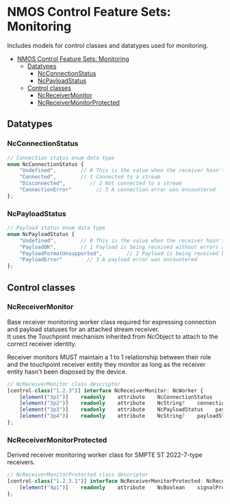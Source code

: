 # NMOS Control Feature Sets: Monitoring

Includes models for control classes and datatypes used for monitoring.

- [NMOS Control Feature Sets: Monitoring](#nmos-control-feature-sets-monitoring)
  - [Datatypes](#datatypes)
    - [NcConnectionStatus](#ncconnectionstatus)
    - [NcPayloadStatus](#ncpayloadstatus)
  - [Control classes](#control-classes)
    - [NcReceiverMonitor](#ncreceivermonitor)
    - [NcReceiverMonitorProtected](#ncreceivermonitorprotected)

## Datatypes

### NcConnectionStatus

```typescript
// Connection status enum data type
enum NcConnectionStatus {
    "Undefined",        // 0 This is the value when the receiver hasn't been instructed to connect to a stream
    "Connected",        // 1 Connected to a stream
    "Disconnected",        // 2 Not connected to a stream
    "ConnectionError"        // 3 A connection error was encountered
};
```

### NcPayloadStatus

```typescript
// Payload status enum data type
enum NcPayloadStatus {
    "Undefined",        // 0 This is the value when the receiver hasn't been instructed to connect to a stream
    "PayloadOK",        // 1 Payload is being received without errors and is the correct type
    "PayloadFormatUnsupported",        // 2 Payload is being received but is of an unsupported type
    "PayloadError"        // 3 A payload error was encountered
};
```

## Control classes

### NcReceiverMonitor

Base receiver monitoring worker class required for expressing connection and payload statuses for an attached stream receiver.  
It uses the Touchpoint mechanism inherited from NcObject to attach to the correct receiver identity.

Receiver monitors MUST maintain a 1 to 1 relationship between their role and the touchpoint receiver entity they monitor as long as the receiver entity hasn't been disposed by the device.

```typescript
// NcReceiverMonitor class descriptor
[control-class("1.2.3")] interface NcReceiverMonitor: NcWorker {
    [element("3p1")]    readonly    attribute    NcConnectionStatus    connectionStatus;    // Connection status property
    [element("3p2")]    readonly    attribute    NcString?    connectionStatusMessage;    // Connection status message property
    [element("3p3")]    readonly    attribute    NcPayloadStatus    payloadStatus;    // Payload status property
    [element("3p4")]    readonly    attribute    NcString?    payloadStatusMessage;    // Payload status message property
};
```

### NcReceiverMonitorProtected

Derived receiver monitoring worker class for SMPTE ST 2022-7-type receivers.

```typescript
// NcReceiverMonitorProtected class descriptor
[control-class("1.2.3.1")] interface NcReceiverMonitorProtected: NcReceiverMonitor {
    [element("4p1")]    readonly    attribute    NcBoolean    signalProtectionStatus;    // Indicates if signal protection is active
};
```

